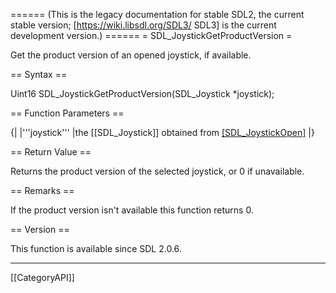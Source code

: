 ====== (This is the legacy documentation for stable SDL2, the current stable version; [https://wiki.libsdl.org/SDL3/ SDL3] is the current development version.) ======
= SDL_JoystickGetProductVersion =

Get the product version of an opened joystick, if available.

== Syntax ==

<syntaxhighlight lang='c'>
Uint16 SDL_JoystickGetProductVersion(SDL_Joystick *joystick);
</syntaxhighlight>

== Function Parameters ==

{|
|'''joystick'''
|the [[SDL_Joystick]] obtained from [[SDL_JoystickOpen]]()
|}

== Return Value ==

Returns the product version of the selected joystick, or 0 if unavailable.

== Remarks ==

If the product version isn't available this function returns 0.

== Version ==

This function is available since SDL 2.0.6.

----
[[CategoryAPI]]


